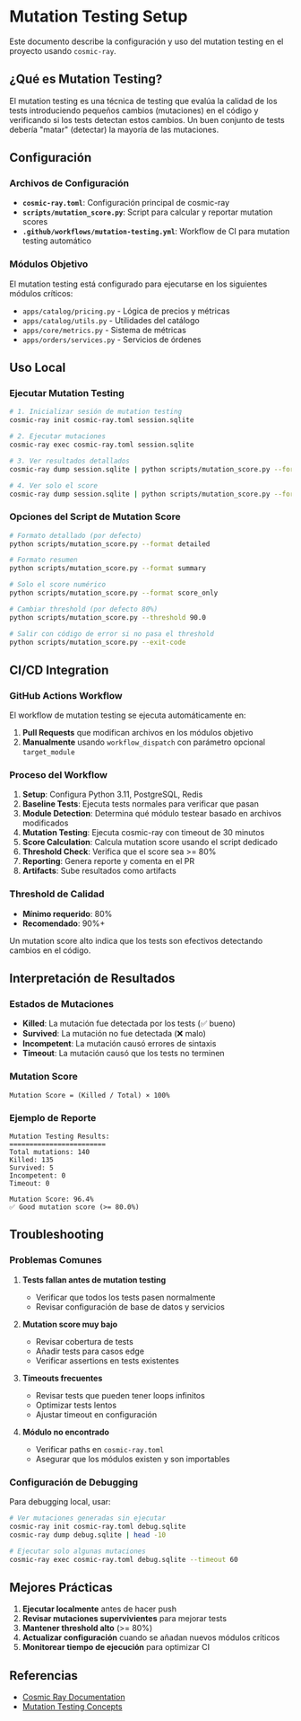 # Mutation Testing Setup

Este documento describe la configuración y uso del mutation testing en el proyecto usando `cosmic-ray`.

## ¿Qué es Mutation Testing?

El mutation testing es una técnica de testing que evalúa la calidad de los tests introduciendo pequeños cambios (mutaciones) en el código y verificando si los tests detectan estos cambios. Un buen conjunto de tests debería "matar" (detectar) la mayoría de las mutaciones.

## Configuración

### Archivos de Configuración

- **`cosmic-ray.toml`**: Configuración principal de cosmic-ray
- **`scripts/mutation_score.py`**: Script para calcular y reportar mutation scores
- **`.github/workflows/mutation-testing.yml`**: Workflow de CI para mutation testing automático

### Módulos Objetivo

El mutation testing está configurado para ejecutarse en los siguientes módulos críticos:

- `apps/catalog/pricing.py` - Lógica de precios y métricas
- `apps/catalog/utils.py` - Utilidades del catálogo
- `apps/core/metrics.py` - Sistema de métricas
- `apps/orders/services.py` - Servicios de órdenes

## Uso Local

### Ejecutar Mutation Testing

```bash
# 1. Inicializar sesión de mutation testing
cosmic-ray init cosmic-ray.toml session.sqlite

# 2. Ejecutar mutaciones
cosmic-ray exec cosmic-ray.toml session.sqlite

# 3. Ver resultados detallados
cosmic-ray dump session.sqlite | python scripts/mutation_score.py --format detailed

# 4. Ver solo el score
cosmic-ray dump session.sqlite | python scripts/mutation_score.py --format score_only
```

### Opciones del Script de Mutation Score

```bash
# Formato detallado (por defecto)
python scripts/mutation_score.py --format detailed

# Formato resumen
python scripts/mutation_score.py --format summary

# Solo el score numérico
python scripts/mutation_score.py --format score_only

# Cambiar threshold (por defecto 80%)
python scripts/mutation_score.py --threshold 90.0

# Salir con código de error si no pasa el threshold
python scripts/mutation_score.py --exit-code
```

## CI/CD Integration

### GitHub Actions Workflow

El workflow de mutation testing se ejecuta automáticamente en:

1. **Pull Requests** que modifican archivos en los módulos objetivo
2. **Manualmente** usando `workflow_dispatch` con parámetro opcional `target_module`

### Proceso del Workflow

1. **Setup**: Configura Python 3.11, PostgreSQL, Redis
2. **Baseline Tests**: Ejecuta tests normales para verificar que pasan
3. **Module Detection**: Determina qué módulo testear basado en archivos modificados
4. **Mutation Testing**: Ejecuta cosmic-ray con timeout de 30 minutos
5. **Score Calculation**: Calcula mutation score usando el script dedicado
6. **Threshold Check**: Verifica que el score sea >= 80%
7. **Reporting**: Genera reporte y comenta en el PR
8. **Artifacts**: Sube resultados como artifacts

### Threshold de Calidad

- **Mínimo requerido**: 80%
- **Recomendado**: 90%+

Un mutation score alto indica que los tests son efectivos detectando cambios en el código.

## Interpretación de Resultados

### Estados de Mutaciones

- **Killed**: La mutación fue detectada por los tests (✅ bueno)
- **Survived**: La mutación no fue detectada (❌ malo)
- **Incompetent**: La mutación causó errores de sintaxis
- **Timeout**: La mutación causó que los tests no terminen

### Mutation Score

```
Mutation Score = (Killed / Total) × 100%
```

### Ejemplo de Reporte

```
Mutation Testing Results:
========================
Total mutations: 140
Killed: 135
Survived: 5
Incompetent: 0
Timeout: 0

Mutation Score: 96.4%
✅ Good mutation score (>= 80.0%)
```

## Troubleshooting

### Problemas Comunes

1. **Tests fallan antes de mutation testing**
   - Verificar que todos los tests pasen normalmente
   - Revisar configuración de base de datos y servicios

2. **Mutation score muy bajo**
   - Revisar cobertura de tests
   - Añadir tests para casos edge
   - Verificar assertions en tests existentes

3. **Timeouts frecuentes**
   - Revisar tests que pueden tener loops infinitos
   - Optimizar tests lentos
   - Ajustar timeout en configuración

4. **Módulo no encontrado**
   - Verificar paths en `cosmic-ray.toml`
   - Asegurar que los módulos existen y son importables

### Configuración de Debugging

Para debugging local, usar:

```bash
# Ver mutaciones generadas sin ejecutar
cosmic-ray init cosmic-ray.toml debug.sqlite
cosmic-ray dump debug.sqlite | head -10

# Ejecutar solo algunas mutaciones
cosmic-ray exec cosmic-ray.toml debug.sqlite --timeout 60
```

## Mejores Prácticas

1. **Ejecutar localmente** antes de hacer push
2. **Revisar mutaciones supervivientes** para mejorar tests
3. **Mantener threshold alto** (>= 80%)
4. **Actualizar configuración** cuando se añadan nuevos módulos críticos
5. **Monitorear tiempo de ejecución** para optimizar CI

## Referencias

- [Cosmic Ray Documentation](https://cosmic-ray.readthedocs.io/)
- [Mutation Testing Concepts](https://en.wikipedia.org/wiki/Mutation_testing)